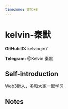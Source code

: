 ```yaml
---
timezone: UTC+8
---
```


# kelvin-秦默

**GitHub ID:** kelvinqin7

**Telegram:** @Kelvin 秦默

## Self-introduction

Web3新人，多和大家一起学习

## Notes

<!-- Content_START -->


<!-- Content_END -->
